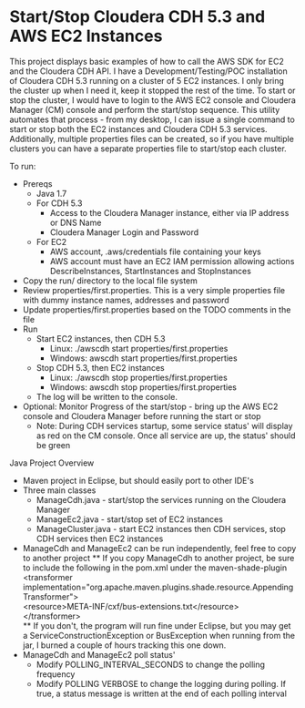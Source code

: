 # Start/Stop Cloudera CDH 5.3 and AWS EC2 Instances

This project displays basic examples of how to call the AWS SDK for EC2 and the Cloudera CDH API. I have a Development/Testing/POC installation of Cloudera CDH 5.3 running on a cluster of 5 EC2 instances.  I only bring the cluster up when I need it, keep it stopped the rest of the time.  To start or stop the cluster, I would have to login to the AWS EC2 console and Cloudera Manager (CM) console and perform the start/stop sequence.  This utility automates that process - from my desktop, I can issue a single command to start or stop both the EC2 instances and Cloudera CDH 5.3 services.  Additionally, multiple properties files can be created, so if you have multiple clusters you can have a separate properties file to start/stop each cluster.

To run:
* Prereqs
	* Java 1.7
	* For CDH 5.3
		* Access to the Cloudera Manager instance, either via IP address or DNS Name
		* Cloudera Manager Login and Password 
	* For EC2
		* AWS account, .aws/credentials file containing your keys
		* AWS account must have an EC2 IAM permission allowing actions DescribeInstances, StartInstances and StopInstances 
* Copy the run/ directory to the local file system
* Review properties/first.properties.  This is a very simple properties file with dummy instance names, addresses and password
* Update properties/first.properties based on the TODO comments in the file
* Run
	* Start EC2 instances, then CDH 5.3
		* Linux: 	./awscdh start properties/first.properties
		* Windows:	awscdh start properties/first.properties	
	* Stop CDH 5.3, then EC2 instances
		* Linux: 	./awscdh stop properties/first.properties
		* Windows:	awscdh stop properties/first.properties
	* The log will be written to the console.
* Optional: Monitor Progress of the start/stop - bring up the AWS EC2 console and Cloudera Manager before running the start or stop
	* Note: During CDH services startup, some service status' will display as red on the CM console.  Once all service are up, the status' should be green
 
Java Project Overview
 * Maven project in Eclipse, but should easily port to other IDE's
 * Three main classes
 	* ManageCdh.java - start/stop the services running on the Cloudera Manager
 	* ManageEc2.java - start/stop set of EC2 instances
 	* ManageCluster.java - start EC2 instances then CDH services, stop CDH services then EC2 instances
* ManageCdh and ManageEc2 can be run independently, feel free to copy to another project 
	** If you copy ManageCdh to another project, be sure to include the following in the pom.xml under the maven-shade-plugin<br>
		&lt;transformer implementation="org.apache.maven.plugins.shade.resource.AppendingTransformer"&gt;<br>
			&lt;resource&gt;META-INF/cxf/bus-extensions.txt&lt;/resource&gt;<br>
		&lt;/transformer&gt;<br>
	** If you don't, the program will run fine under Eclipse, but you may get a ServiceConstructionException or BusException when running from the jar, I burned a couple of hours tracking this one down.
* ManageCdh and ManageEc2 poll status'
	* Modify POLLING_INTERVAL_SECONDS to change the polling frequency
	* Modify POLLING VERBOSE to change the logging during polling.  If true, a status message is written at the end of each polling interval
 
 


